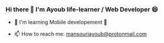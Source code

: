 ### Hi there 👋 I'm Ayoub life-learner / Web Developer 😄

<!-- Here are some ideas to get you started: -->

- 🌱 I'm learning Mobile developement 🚀
<!-- - 😎 Example of Portfolio built with HTML5 / CSS3 / Bootstrap4 / JavaScript => https://mansouriayoub.github.io/ -->
<!-- - 🔭 My stack HTML5 / CSS3 (+Bootstrap4) / JavaScript (+ReactJS / NextJS) ⚡ / PHP7 (+Laravel8) -->
- 📫 How to reach me: mansouriayoub@protonmail.com
